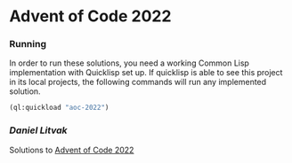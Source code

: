 # Advent of Code 2022

### Running

In order to run these solutions, you need a working Common Lisp implementation with Quicklisp set up. If quicklisp is able to see this project in its local projects, the following commands will run any implemented solution.

```lisp
(ql:quickload "aoc-2022")

```

### _Daniel Litvak_

Solutions to [Advent of Code 2022](https://adventofcode.com/2022)





